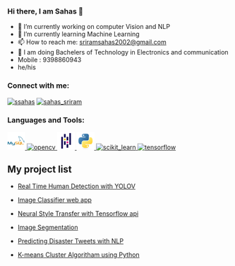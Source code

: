 ### Hi there, I am Sahas 👋

- 🔭 I’m currently working on computer Vision and NLP
- 🌱 I’m currently learning Machine Learning 
- 📫 How to reach me: sriramsahas2002@gmail.com
- 🏫 I am doing Bachelers of Technology in Electronics and communication
- Mobile : 9398860943
- he/his 


<h3 align="left">Connect with me:</h3>
<p align="left">
<a href="https://linkedin.com/in/ssahas" target="blank"><img align="center" src="https://raw.githubusercontent.com/rahuldkjain/github-profile-readme-generator/master/src/images/icons/Social/linked-in-alt.svg" alt="ssahas" height="30" width="40" /></a>
<a href="https://instagram.com/sahas_sriram" target="blank"><img align="center" src="https://raw.githubusercontent.com/rahuldkjain/github-profile-readme-generator/master/src/images/icons/Social/instagram.svg" alt="sahas_sriram" height="30" width="40" /></a>
</p>

<h3 align="left">Languages and Tools:</h3>
<p align="left"> <a href="https://www.mysql.com/" target="_blank" rel="noreferrer"> <img src="https://raw.githubusercontent.com/devicons/devicon/master/icons/mysql/mysql-original-wordmark.svg" alt="mysql" width="40" height="40"/> </a> <a href="https://opencv.org/" target="_blank" rel="noreferrer"> <img src="https://www.vectorlogo.zone/logos/opencv/opencv-icon.svg" alt="opencv" width="40" height="40"/> </a> <a href="https://pandas.pydata.org/" target="_blank" rel="noreferrer"> <img src="https://raw.githubusercontent.com/devicons/devicon/2ae2a900d2f041da66e950e4d48052658d850630/icons/pandas/pandas-original.svg" alt="pandas" width="40" height="40"/> </a> <a href="https://www.python.org" target="_blank" rel="noreferrer"> <img src="https://raw.githubusercontent.com/devicons/devicon/master/icons/python/python-original.svg" alt="python" width="40" height="40"/> </a> <a href="https://scikit-learn.org/" target="_blank" rel="noreferrer"> <img src="https://upload.wikimedia.org/wikipedia/commons/0/05/Scikit_learn_logo_small.svg" alt="scikit_learn" width="40" height="40"/> </a> <a href="https://www.tensorflow.org" target="_blank" rel="noreferrer"> <img src="https://www.vectorlogo.zone/logos/tensorflow/tensorflow-icon.svg" alt="tensorflow" width="40" height="40"/> </a> </p>





## My project list

-  [Real Time Human Detection with YOLOV](https://github.com/SSahas/Real-Time-Human-detection)

- [Image Classifier web app](https://github.com/SSahas/Image-Recognition)

- [Neural Style Transfer with Tensorflow api](https://github.com/SSahas/Neural-style-Transfer-with-Tensorflow-api-) 

- [Image Segmentation](https://github.com/SSahas/Image_Segmentation)

- [Predicting Disaster Tweets with NLP](https://github.com/SSahas/Disaster-Tweets-using-NLP)

- [K-means Cluster Algoritham using Python](https://github.com/SSahas/exercism-problem)





